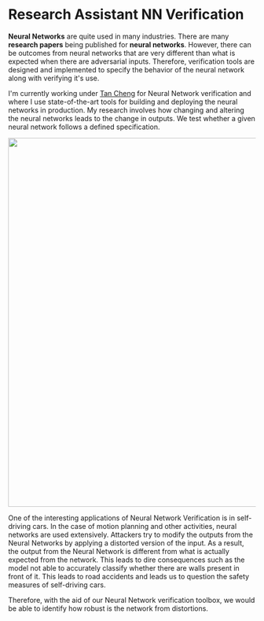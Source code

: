 # Research Assistant NN Verification

__Neural Networks__ are quite used in many industries. There are many __research papers__ being published for __neural networks__. However, there can be outcomes from neural networks that are very different than what is expected when there are adversarial inputs. Therefore, verification tools are designed and implemented to specify the behavior of the neural network along with verifying it's use. 

I'm currently working under [Tan Cheng](https://naizhengtan.github.io/) for Neural Network verification and where I use state-of-the-art tools for building and deploying the neural networks in production. 
My research involves how changing and altering the neural networks leads to the change in outputs. We test whether a given neural network follows a defined specification. 

<img src = "https://github.com/suhasmaddali/Images/blob/main/Research%20Assistant%20Image.jpg" width = 750/>

One of the interesting applications of Neural Network Verification is in self-driving cars. In the case of motion planning and other activities, neural networks are used extensively. Attackers try to modify the outputs from the Neural Networks by applying a distorted version of the input. As a result, the output from the Neural Network is different from what is actually expected from the network. This leads to dire consequences such as the model not able to accurately classify whether there are walls present in front of it. This leads to road accidents and leads us to question the safety measures of self-driving cars.

Therefore, with the aid of our Neural Network verification toolbox, we would be able to identify how robust is the network from distortions. 
